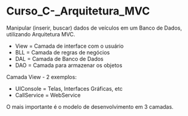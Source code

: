 # Curso_C-_Arquitetura_MVC

Manipular (inserir, buscar) dados de veículos em um Banco de Dados, utilizando Arquitetura MVC.

 - View = Camada de interface com o usuário
 - BLL = Camada de regras de negócios
 - DAL = Camada de Banco de Dados
 - DAO = Camada para armazenar os objetos

Camada View - 2 exemplos:
 - UIConsole = Telas, Interfaces Gráficas, etc
 - CallService = WebService
    
O mais importante é o modelo de desenvolvimento em 3 camadas.
